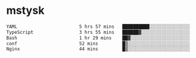 # mstysk

<!--START_SECTION:waka-->

```txt
YAML                       5 hrs 57 mins   ██████████░░░░░░░░░░░░░░░   40.50 %
TypeScript                 3 hrs 55 mins   ██████▓░░░░░░░░░░░░░░░░░░   26.67 %
Bash                       1 hr 29 mins    ██▓░░░░░░░░░░░░░░░░░░░░░░   10.11 %
conf                       52 mins         █▒░░░░░░░░░░░░░░░░░░░░░░░   05.89 %
Nginx                      44 mins         █▒░░░░░░░░░░░░░░░░░░░░░░░   05.04 %
```

<!--END_SECTION:waka-->
